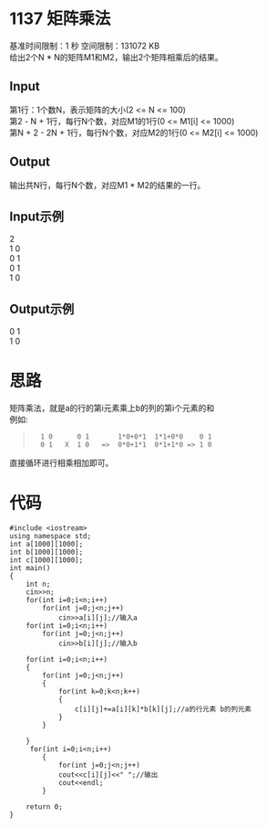 # 1137 矩阵乘法  
基准时间限制：1 秒 空间限制：131072 KB  
给出2个N * N的矩阵M1和M2，输出2个矩阵相乘后的结果。
## Input
第1行：1个数N，表示矩阵的大小(2 <= N <= 100)  
第2 - N + 1行，每行N个数，对应M1的1行(0 <= M1[i] <= 1000)  
第N + 2 - 2N + 1行，每行N个数，对应M2的1行(0 <= M2[i] <= 1000)  
## Output
输出共N行，每行N个数，对应M1 * M2的结果的一行。
## Input示例
2  
1 0  
0 1  
0 1  
1 0  
## Output示例
0 1  
1 0
# 思路
矩阵乘法，就是a的行的第i元素乘上b的列的第i个元素的和  
例如:  
>		1 0      0 1       1*0+0*1  1*1+0*0    0 1
>		0 1   X  1 0   =>  0*0+1*1  0*1+1*0 => 1 0 

直接循环进行相乘相加即可。
# 代码
    #include <iostream>
    using namespace std;
    int a[1000][1000];
    int b[1000][1000];
    int c[1000][1000];
    int main()
    {
    	int n; 
    	cin>>n;
    	for(int i=0;i<n;i++)
    		for(int j=0;j<n;j++)
    			cin>>a[i][j];//输入a
    	for(int i=0;i<n;i++)
    		for(int j=0;j<n;j++)
    			cin>>b[i][j];//输入b
    
    	for(int i=0;i<n;i++)
    	{
    		for(int j=0;j<n;j++)
    		{
    			for(int k=0;k<n;k++)
    			{
    				c[i][j]+=a[i][k]*b[k][j];//a的行元素 b的列元素
    			}
    		}
    			
    	}	
    	 for(int i=0;i<n;i++)
    		{
    			for(int j=0;j<n;j++)
    			cout<<c[i][j]<<" ";//输出
    			cout<<endl;
    		}
    	
    	return 0;
    }